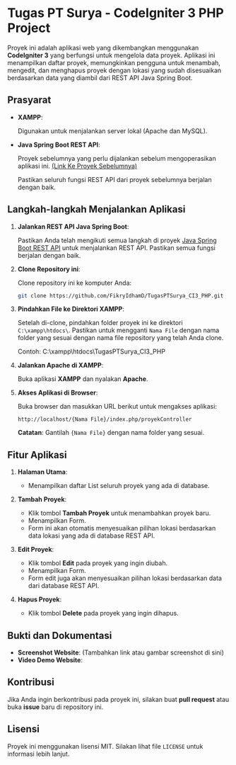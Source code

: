 # Tugas PT Surya - CodeIgniter 3 PHP Project

Proyek ini adalah aplikasi web yang dikembangkan menggunakan **CodeIgniter 3** yang berfungsi untuk mengelola data proyek. Aplikasi ini menampilkan daftar proyek, memungkinkan pengguna untuk menambah, mengedit, dan menghapus proyek dengan lokasi yang sudah disesuaikan berdasarkan data yang diambil dari REST API Java Spring Boot.

## Prasyarat

- **XAMPP**:

  Digunakan untuk menjalankan server lokal (Apache dan MySQL).
- **Java Spring Boot REST API**:

  Proyek sebelumnya yang perlu dijalankan sebelum mengoperasikan aplikasi ini. [(Link Ke Proyek Sebelumnya)](https://github.com/FikryIdhamD/TugasPTSurya_Springboot)

  Pastikan seluruh fungsi REST API dari proyek sebelumnya berjalan dengan baik.

## Langkah-langkah Menjalankan Aplikasi

1. **Jalankan REST API Java Spring Boot**:

    Pastikan Anda telah mengikuti semua langkah di proyek [Java Spring Boot REST API](https://github.com/FikryIdhamD/TugasPTSurya_Springboot) untuk menjalankan REST API. Pastikan semua fungsi berjalan dengan baik.

2. **Clone Repository ini**:

    Clone repository ini ke komputer Anda:

    ```bash
    git clone https://github.com/FikryIdhamD/TugasPTSurya_CI3_PHP.git
    ```

3. **Pindahkan File ke Direktori XAMPP**:

    Setelah di-clone, pindahkan folder proyek ini ke direktori `C:\xampp\htdocs\`. Pastikan untuk mengganti `Nama File` dengan nama folder yang sesuai dengan nama file repository yang telah Anda clone.

	 Contoh: C:\xampp\htdocs\TugasPTSurya_CI3_PHP

5. **Jalankan Apache di XAMPP**:

    Buka aplikasi **XAMPP** dan nyalakan **Apache**.

6. **Akses Aplikasi di Browser**:

    Buka browser dan masukkan URL berikut untuk mengakses aplikasi:

    ```url
    http://localhost/{Nama File}/index.php/proyekController
    ```

    **Catatan**: Gantilah `{Nama File}` dengan nama folder yang sesuai.

## Fitur Aplikasi

1. **Halaman Utama**:
    - Menampilkan daftar List seluruh proyek yang ada di database.

2. **Tambah Proyek**:
    - Klik tombol **Tambah Proyek** untuk menambahkan proyek baru.
    - Menampilkan Form.
    - Form ini akan otomatis menyesuaikan pilihan lokasi berdasarkan data lokasi yang ada di database REST API.

3. **Edit Proyek**:
    - Klik tombol **Edit** pada proyek yang ingin diubah.
    - Menampilkan Form.
    - Form edit juga akan menyesuaikan pilihan lokasi berdasarkan data dari database REST API.

4. **Hapus Proyek**:
    - Klik tombol **Delete** pada proyek yang ingin dihapus.

## Bukti dan Dokumentasi

- **Screenshot Website**: (Tambahkan link atau gambar screenshot di sini)
- **Video Demo Website**:
  

## Kontribusi

Jika Anda ingin berkontribusi pada proyek ini, silakan buat **pull request** atau buka **issue** baru di repository ini.

## Lisensi

Proyek ini menggunakan lisensi MIT. Silakan lihat file `LICENSE` untuk informasi lebih lanjut.
